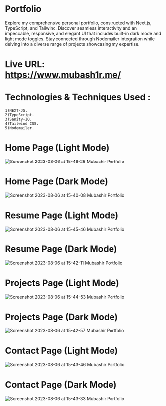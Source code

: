 # Portfolio

Explore my comprehensive personal portfolio, constructed with Next.js, TypeScript, and Tailwind. Discover seamless interactivity and an impeccable, responsive, and elegant UI that includes built-in dark mode and light mode toggles. Stay connected through Nodemailer integration while delving into a diverse range of projects showcasing my expertise.

# Live URL: https://www.mubash1r.me/

# Technologies & Techniques Used :

    1)NEXT-JS.
    2)TypeScript.
    3)Sanity-IO.
    4)Tailwind CSS.
    5)Nodemailer.
   
# Home Page (Light Mode)

![Screenshot 2023-08-06 at 15-46-26 Mubashir Portfolio](https://github.com/mubashir05-beep/PORTFOLIO/assets/100374421/c070733e-5ad7-44b6-82b7-e2b0e96fd3f5)


# Home Page (Dark Mode)

![Screenshot 2023-08-06 at 15-40-08 Mubashir Portfolio](https://github.com/mubashir05-beep/PORTFOLIO/assets/100374421/10bac606-f971-4c2b-91ed-b5da6030ccf9)

# Resume Page (Light Mode)

![Screenshot 2023-08-06 at 15-45-46 Mubashir Portfolio](https://github.com/mubashir05-beep/PORTFOLIO/assets/100374421/5ec1fd1a-24e4-4e6a-a725-26bcced1f79a)

# Resume Page (Dark Mode)

![Screenshot 2023-08-06 at 15-42-11 Mubashir Portfolio](https://github.com/mubashir05-beep/PORTFOLIO/assets/100374421/49832720-4724-4e02-ac1f-c274020b1500)

# Projects Page (Light Mode)

![Screenshot 2023-08-06 at 15-44-53 Mubashir Portfolio](https://github.com/mubashir05-beep/PORTFOLIO/assets/100374421/2593de00-1978-4144-85ee-3c1f3ba3b56d)


# Projects Page (Dark Mode)

![Screenshot 2023-08-06 at 15-42-57 Mubashir Portfolio](https://github.com/mubashir05-beep/PORTFOLIO/assets/100374421/1d2a1bba-6475-471b-9a9e-fe001e952290)

# Contact Page (Light Mode)

 ![Screenshot 2023-08-06 at 15-43-46 Mubashir Portfolio](https://github.com/mubashir05-beep/PORTFOLIO/assets/100374421/7c2da077-d55b-48c6-9a49-32412f9d25e6)


# Contact Page (Dark Mode)

![Screenshot 2023-08-06 at 15-43-33 Mubashir Portfolio](https://github.com/mubashir05-beep/PORTFOLIO/assets/100374421/a422f880-7673-4434-9f01-df900960f211)
